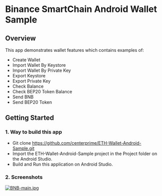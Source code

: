 # Binance SmartChain Android Wallet Sample

## Overview 

This app demonstrates wallet features which contains examples of: 
  - Create Wallet
  - Import Wallet By Keystore
  - Import Wallet By Private Key
  - Export Keystore
  - Export Private Key
  - Check Balance
  - Check BEP20 Token Balance
  - Send BNB 
  - Send BEP20 Token 


## Getting Started 

### 1. Way to build this app 
- Git clone https://github.com/centerprime/ETH-Wallet-Android-Sample.git 
- Import the ETH-Wallet-Android-Sample project in the Project folder on the Android Studio.
- Build and Run this application on Android Studio. 

### 2. Screenshots
[![BNB-main.jpg](https://i.postimg.cc/RVdfR39q/BNB-main.jpg)](https://postimg.cc/jLWLqSDr)

